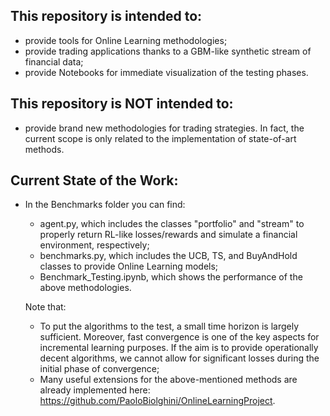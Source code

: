 ## This repository is intended to:
- provide tools for Online Learning methodologies;
- provide trading applications thanks to a GBM-like synthetic stream of financial data;
- provide Notebooks for immediate visualization of the testing phases.

## This repository is NOT intended to:
- provide brand new methodologies for trading strategies. In fact, the current scope is only related to the implementation of state-of-art methods.

## Current State of the Work:
- In the Benchmarks folder you can find:
  - agent.py, which includes the classes "portfolio" and "stream" to properly return RL-like losses/rewards and simulate a financial environment, respectively;
  - benchmarks.py, which includes the UCB, TS, and BuyAndHold classes to provide Online Learning models;
  - Benchmark_Testing.ipynb, which shows the performance of the above methodologies.
    
  Note that:
  - To put the algorithms to the test, a small time horizon is largely sufficient. Moreover, fast convergence is one of the key aspects for incremental learning purposes. If the aim is to provide operationally decent algorithms, we cannot allow for significant losses during the initial phase of convergence;
  - Many useful extensions for the above-mentioned methods are already implemented here: https://github.com/PaoloBiolghini/OnlineLearningProject. 
